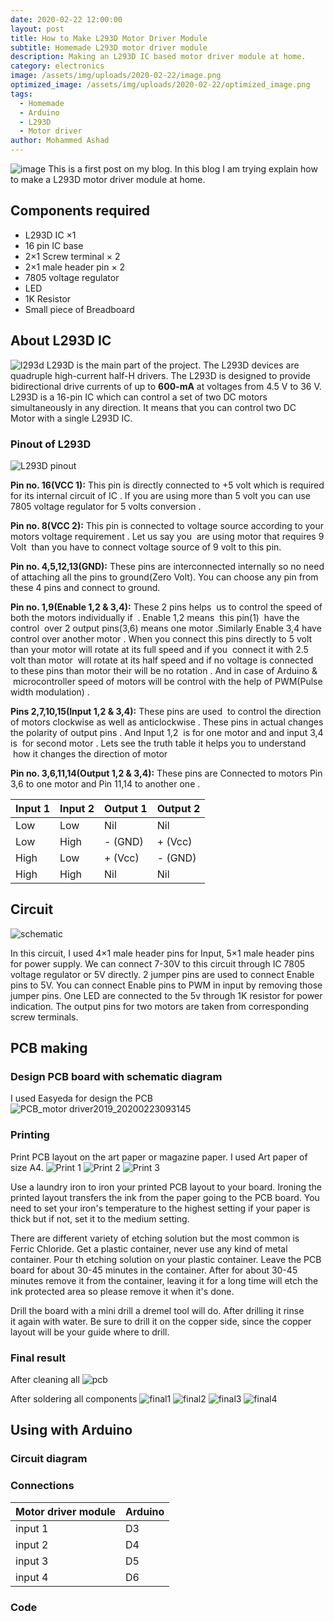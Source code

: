 ```yaml
---
date: 2020-02-22 12:00:00
layout: post
title: How to Make L293D Motor Driver Module
subtitle: Homemade L293D motor driver module
description: Making an L293D IC based motor driver module at home.
category: electronics
image: /assets/img/uploads/2020-02-22/image.png
optimized_image: /assets/img/uploads/2020-02-22/optimized_image.png
tags:
  - Homemade
  - Arduino
  - L293D
  - Motor driver
author: Mohammed Ashad
---
```


![image](/assets/img/uploads/2020-02-22/image.png)
This is a first post on my blog. In this blog I am trying explain how to make a L293D motor driver module at home. 

## Components required
- L293D IC ×1
- 16 pin IC base
- 2×1 Screw terminal × 2
- 2×1 male header pin × 2
- 7805 voltage regulator
- LED
- 1K Resistor
- Small piece of Breadboard

## About L293D IC
![l293d](/assets/img/uploads/2020-02-22/l293d.jpeg)
L293D is the main part of the project. The L293D devices are quadruple high-current half-H drivers. The L293D is designed to provide bidirectional drive currents of up to **600-mA** at voltages from 4.5 V to 36 V.
L293D is a 16-pin IC which can control a set of two DC motors simultaneously in any direction. It means that you can control two DC Motor with a single L293D IC.

### Pinout of L293D
![L293D pinout](/assets/img/uploads/2020-02-22/L293D%20pinout.png)

**Pin no. 16(VCC 1):**
This pin is directly connected to +5 volt which is required for its internal circuit of IC . If you are using more than 5 volt you can use 7805 voltage regulator for 5 volts conversion .

**Pin no. 8(VCC 2):**
This pin is connected to voltage source according to your motors voltage requirement . Let us say you  are using motor that requires 9 Volt  than you have to connect voltage source of 9 volt to this pin.

**Pin no. 4,5,12,13(GND):**
These pins are interconnected internally so no need of attaching all the pins to ground(Zero Volt). You can choose any pin from these 4 pins and connect to ground.

**Pin no. 1,9(Enable 1,2 & 3,4):**
These 2 pins helps  us to control the speed of both the motors individually if  . Enable 1,2 means  this pin(1)  have the control  over 2 output pins(3,6) means one motor .Similarly Enable 3,4 have control over another motor . When you connect this pins directly to 5 volt than your motor will rotate at its full speed and if you  connect it with 2.5 volt than motor  will rotate at its half speed and if no voltage is connected to these pins than motor their will be no rotation . And in case of Arduino &  microcontroller speed of motors will be control with the help of PWM(Pulse width modulation) .

**Pins 2,7,10,15(Input 1,2 & 3,4):** 
These pins are used  to control the direction of motors clockwise as well as anticlockwise . These pins in actual changes the polarity of output pins . And Input 1,2  is for one motor and and input 3,4 is  for second motor . Lets see the truth table it helps you to understand  how it changes the direction of motor   

**Pin no. 3,6,11,14(Output 1,2 & 3,4):**
These pins are Connected to motors Pin 3,6 to one motor and Pin 11,14 to another one .

Input 1 | Input 2 | Output 1 | Output 2
-------------|-------------|----------------|---------------
Low  | Low | Nil | Nil
Low  |  High | - (GND)  | + (Vcc)
High  |  Low |  + (Vcc) | - (GND)
High  |  High |  Nil | Nil

## Circuit
![schematic](/assets/img/uploads/2020-02-22/schematic.jpg)

In this circuit, I used 4×1 male header pins for Input, 5×1 male header pins for power supply. We can connect 7-30V to this circuit through IC 7805 voltage regulator or 5V directly. 2 jumper pins are used to connect Enable pins to 5V. You can connect Enable pins to PWM in input by removing those jumper pins. One LED are connected to the 5v through 1K resistor for power indication. The output pins for two motors are taken from corresponding screw terminals. 

## PCB making
### Design PCB board with schematic diagram
I used Easyeda for design the PCB
![PCB_motor driver2019_20200223093145](/assets/img/uploads/2020-02-22/PCB_motor%20driver2019_20200223093145.png)
### Printing
Print PCB layout on the art paper or magazine paper. I used Art paper of size A4. 
![Print 1](/assets/img/uploads/2020-02-22/print1.jpg)
![Print 2](/assets/img/uploads/2020-02-22/print3.jpg)
![Print 3](/assets/img/uploads/2020-02-22/print3.jpg)

Use a laundry iron to iron your printed PCB layout to your board. Ironing the printed layout transfers the ink from the paper going to the PCB board. You need to set your iron's temperature to the highest setting if your paper is thick but if not, set it to the medium setting.


There are different variety of etching solution but the most common is Ferric Chloride. Get a plastic container, never use any kind of metal container. Pour th etching solution on your plastic container. Leave the PCB board for about 30-45 minutes in the container. After for about 30-45 minutes remove it from the container, leaving it for a long time will etch the ink protected area so please remove it when it's done.

Drill the board with a mini drill a dremel tool will do. After drilling it rinse it again with water. Be sure to drill it on the copper side, since the copper layout will be your guide where to drill.
### Final result
After cleaning all
![pcb](/assets/img/uploads/2020-02-22/pcb.jpg)

After soldering all components
![final1](/assets/img/uploads/2020-02-22/final1.jpg)
![final2](/assets/img/uploads/2020-02-22/final2.jpg)
![final3](/assets/img/uploads/2020-02-22/final3.jpg)
![final4](/assets/img/uploads/2020-02-22/final4.jpg)

## Using with Arduino
### Circuit diagram

### Connections
| Motor driver module | Arduino |
|---------------------|---------|
| input 1 | D3 |
| input 2 | D4 |
| input 3 | D5 |
| input 4 | D6 |

### Code

